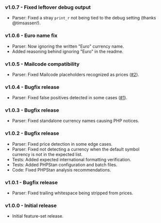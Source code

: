 ### v1.0.7 - Fixed leftover debug output
- Parser: Fixed a stray `print_r` not being tied to the debug setting (thanks @timsassen!).

### v1.0.6 - Euro name fix
- Parser: Now ignoring the written "Euro" currency name.
- Added reasoning behind ignoring "Euro" in the readme.

### v1.0.5 - Mailcode compatibility
- Parser: Fixed Mailcode placeholders recognized as prices ([#2](https://github.com/Mistralys/currency-parser/issues/2)).

### v1.0.4 - Bugfix release
- Parser: Fixed false positives detected in some cases ([#1](https://github.com/Mistralys/currency-parser/issues/1)).

### v1.0.3 - Bugfix release
- Parser: Fixed standalone currency names causing PHP notices.

### v1.0.2 - Bugfix release
- Parser: Fixed price detection in some edge cases.
- Parser: Fixed not detecting a currency when the default symbol currency is not in the expected list.
- Tests: Added expected international formatting verification.
- Tests: Added PHPStan configuration and batch files.
- Code: Fixed PHPStan analysis recommendations.

### v1.0.1 - Bugfix release
- Parser: Fixed trailing whitespace being stripped from prices.

### v1.0.0 - Initial release
- Initial feature-set release.
